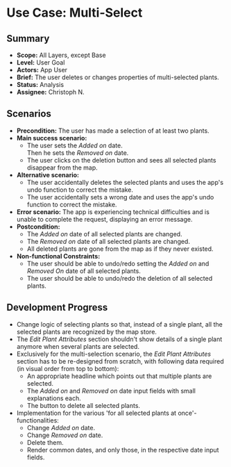 # Use Case: Multi-Select

## Summary

- **Scope:** All Layers, except Base
- **Level:** User Goal
- **Actors:** App User
- **Brief:** The user deletes or changes properties of multi-selected plants.
- **Status:** Analysis
- **Assignee:** Christoph N.

## Scenarios

- **Precondition:**
  The user has made a selection of at least two plants.
- **Main success scenario:**
  - The user sets the _Added on_ date.  
    Then he sets the _Removed on_ date.
  - The user clicks on the deletion button and sees all selected plants disappear from the map.
- **Alternative scenario:**
  - The user accidentally deletes the selected plants and uses the app's undo function to correct the mistake.
  - The user accidentally sets a wrong date and uses the app's undo function to correct the mistake.
- **Error scenario:**
  The app is experiencing technical difficulties and is unable to complete the request, displaying an error message.
- **Postcondition:**
  - The _Added on_ date of all selected plants are changed.
  - The _Removed on_ date of all selected plants are changed.
  - All deleted plants are gone from the map as if they never existed.
- **Non-functional Constraints:**
  - The user should be able to undo/redo setting the _Added on_ and _Removed On_ date of all selected plants.
  - The user should be able to undo/redo the deletion of all selected plants.

## Development Progress

- Change logic of selecting plants so that, instead of a single plant, all the selected plants are recognized by the map store.
- The _Edit Plant Attributes_ section shouldn't show details of a single plant anymore when several plants are selected.
- Exclusively for the multi-selection scenario, the _Edit Plant Attributes_ section has to be re-designed from scratch, with following data required (in visual order from top to bottom):
  - An appropriate headline which points out that multiple plants are selected.
  - The _Added on_ and _Removed on_ date input fields with small explanations each.
  - The button to delete all selected plants.
- Implementation for the various 'for all selected plants at once'-functionalities:
  - Change _Added on_ date.
  - Change _Removed on_ date.
  - Delete them.
  - Render common dates, and only those, in the respective date input fields.
